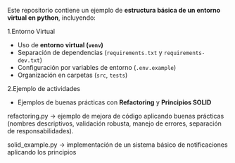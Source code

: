 Este repositorio contiene un ejemplo de **estructura básica de un entorno virtual en python**, incluyendo:

1.Entorno Virtual
- Uso de **entorno virtual (`venv`)**
- Separación de dependencias (`requirements.txt` y `requirements-dev.txt`)
- Configuración por variables de entorno (`.env.example`)
- Organización en carpetas (`src`, `tests`)
  
2.Ejemplo de actividades
- Ejemplos de buenas prácticas con **Refactoring** y **Principios SOLID**

refactoring.py → ejemplo de mejora de código aplicando buenas prácticas (nombres descriptivos, validación robusta, manejo de errores, separación de responsabilidades).

solid_example.py → implementación de un sistema básico de notificaciones aplicando los principios
